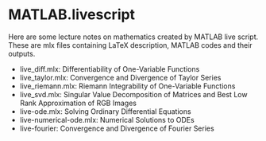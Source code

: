 # MATLAB.livescript

Here are some lecture notes on mathematics created by MATLAB live script. These are mlx files containing LaTeX description, MATLAB codes and their outputs. 

- live_diff.mlx: Differentiability of One-Variable Functions
- live_taylor.mlx: Convergence and Divergence of Taylor Series
- live_riemann.mlx: Riemann Integrability of One-Variable Functions
- live_svd.mlx: Singular Value Decomposition of Matrices and Best Low Rank Approximation of RGB Images 
- live-ode.mlx: Solving Ordinary Differential Equations
- live-numerical-ode.mlx: Numerical Solutions to ODEs
- live-fourier: Convergence and Divergence of Fourier Series
